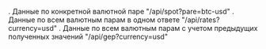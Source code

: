 . Данные по конкретной валютной паре "/api/spot?pare=btc-usd"
. Данные по всем валютным парам в одном ответе "/api/rates?currency=usd"
. Данные по всем валютным парам с учетом предыдущих полученных значений "/api/gep?currency=usd"



